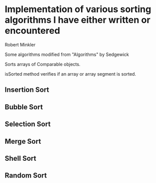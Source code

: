 # Implementation of various sorting algorithms I have either written or encountered

<p>Robert Minkler</p>
<p>Some algorithms modified from "Algorithms" by Sedgewick</p>

Sorts arrays of Comparable objects.
<p>isSorted method verifies if an array or array segment is sorted.</p>

## Insertion Sort

## Bubble Sort

## Selection Sort

## Merge Sort

## Shell Sort

## Random Sort